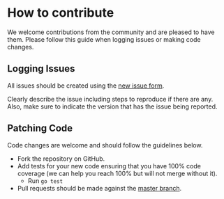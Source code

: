 # How to contribute
We welcome contributions from the community and are pleased to have them.  Please follow this guide when logging issues or making code changes.

## Logging Issues
All issues should be created using the [new issue form](https://github.com/xogroup/kapacitor-configmap-listener/issues/new).

Clearly describe the issue including steps to reproduce if there are any.  Also, make sure to indicate the version that has the issue being reported.

## Patching Code
Code changes are welcome and should follow the guidelines below.

* Fork the repository on GitHub.
* Add tests for your new code ensuring that you have 100% code coverage (we can help you reach 100% but will not merge without it).
    * Run `go test`
* Pull requests should be made against the [master branch](https://github.com/xogroup/kapacitor-configmap-listener/tree/master).